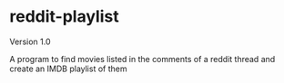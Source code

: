 # reddit-playlist

Version 1.0

A program to find movies listed in the comments of a reddit thread and create an IMDB playlist of them
